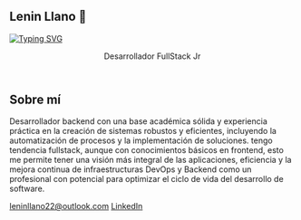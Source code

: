 ## Lenin Llano 👋

<a href="https://git.io/typing-svg"><img src="https://readme-typing-svg.demolab.com?font=Fira+Code&pause=1000&width=435&lines=Si+Puedes+Imaginarlo+Puedes+Programarlo" alt="Typing SVG" /></a>


<body>
    <header class="hero">
        <div class="hero-content">
            <p>Desarrollador FullStack Jr</p>
        </div>
    </header>

<section class="bio">
        <div class="container">
            <h2>Sobre mí</h2>
            <p>
            Desarrollador backend con una base académica sólida y experiencia práctica en la creación de sistemas robustos y eficientes, incluyendo la automatización de procesos y la implementación de soluciones. tengo tendencia fullstack, aunque con conocimientos básicos en frontend, esto me permite tener una visión más integral de las aplicaciones, eficiencia y la mejora continua de infraestructuras DevOps y Backend como un profesional con potencial para optimizar el ciclo de vida del desarrollo de software.            </p>
            <div class="contact-info">
                <a href="mailto:leninllano22@outlook.com"><i class="fas fa-envelope"></i> leninllano22@outlook.com</a>
                <a href="https://www.linkedin.com/in/lenin-llano-orellana-92274bb6/" target="_blank"><i class="fab fa-linkedin"></i> LinkedIn</a>
            </div>
        </div>
</section>

</body>
</html>
